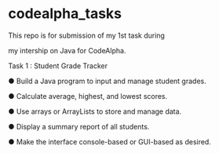 # codealpha_tasks

This repo is for submission of my 1st task during

my intership on Java for CodeAlpha.

Task 1 : Student Grade Tracker

● Build a Java program to input and manage student grades. 

● Calculate average, highest, and lowest scores.

● Use arrays or ArrayLists to store and manage data.

● Display a summary report of all students.

● Make the interface console-based or GUI-based as desired.


